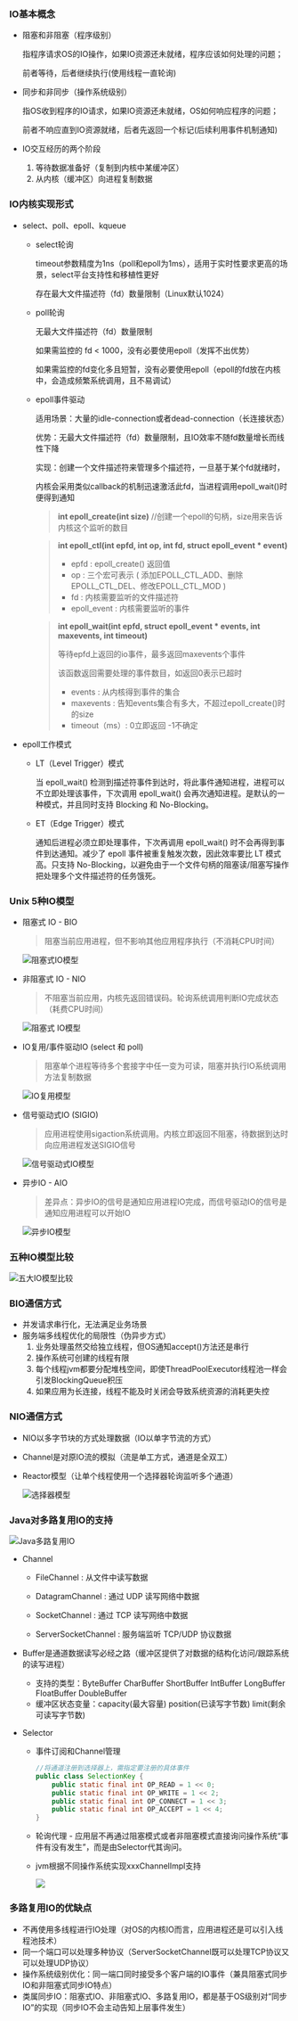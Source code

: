 ### IO基本概念

- 阻塞和非阻塞（程序级别）

  指程序请求OS的IO操作，如果IO资源还未就绪，程序应该如何处理的问题；

  前者等待，后者继续执行(使用线程一直轮询)

- 同步和非同步（操作系统级别）

  指OS收到程序的IO请求，如果IO资源还未就绪，OS如何响应程序的问题；

  前者不响应直到IO资源就绪，后者先返回一个标记(后续利用事件机制通知)

- IO交互经历的两个阶段

  1. 等待数据准备好（复制到内核中某缓冲区）
  2. 从内核（缓冲区）向进程复制数据

### IO内核实现形式

- select、poll、epoll、kqueue

  - select轮询

    timeout参数精度为1ns（poll和epoll为1ms），适用于实时性要求更高的场景，select平台支持性和移植性更好

    存在最大文件描述符（fd）数量限制（Linux默认1024）

  - poll轮询

    无最大文件描述符（fd）数量限制

    如果需监控的 fd < 1000，没有必要使用epoll（发挥不出优势）

    如果需监控的fd变化多且短暂，没有必要使用epoll（epoll的fd放在内核中，会造成频繁系统调用，且不易调试）

  - epoll事件驱动

    适用场景：大量的idle-connection或者dead-connection（长连接状态）

    优势：无最大文件描述符（fd）数量限制，且IO效率不随fd数量增长而线性下降

    实现：创建一个文件描述符来管理多个描述符，一旦基于某个fd就绪时，

    内核会采用类似callback的机制迅速激活此fd，当进程调用epoll_wait()时便得到通知

    > **int epoll_create(int size)**  //创建一个epoll的句柄，size用来告诉内核这个监听的数目

    > **int epoll_ctl(int epfd, int op, int fd, struct epoll_event \* event)**
    >
    > - epfd : epoll_create() 返回值
    > - op : 三个宏可表示 ( 添加EPOLL_CTL_ADD、删除EPOLL_CTL_DEL、修改EPOLL_CTL_MOD )
    > - fd : 内核需要监听的文件描述符
    > - epoll_event : 内核需要监听的事件

    > **int epoll_wait(int epfd, struct epoll_event \* events, int maxevents, int timeout)**
    >
    > 等待epfd上返回的io事件，最多返回maxevents个事件
    >
    > 该函数返回需要处理的事件数目，如返回0表示已超时
    >
    > - events : 从内核得到事件的集合
    > - maxevents : 告知events集合有多大，不超过epoll_create()时的size
    > - timeout（ms）: 0立即返回    -1不确定

- epoll工作模式

  - LT（Level Trigger）模式

    当 epoll_wait() 检测到描述符事件到达时，将此事件通知进程，进程可以不立即处理该事件，下次调用 epoll_wait() 会再次通知进程。是默认的一种模式，并且同时支持 Blocking 和 No-Blocking。

  - ET（Edge Trigger）模式

    通知后进程必须立即处理事件，下次再调用 epoll_wait() 时不会再得到事件到达通知。减少了 epoll 事件被重复触发次数，因此效率要比 LT 模式高。只支持 No-Blocking，以避免由于一个文件句柄的阻塞读/阻塞写操作把处理多个文件描述符的任务饿死。

### Unix 5种IO模型

- 阻塞式 IO - BIO

  > 阻塞当前应用进程，但不影响其他应用程序执行（不消耗CPU时间）

  ![阻塞式IO模型](https://pdai-1257820000.cos.ap-beijing.myqcloud.com/pdai.tech/public/_images/io/java-io-model-0.png)

- 非阻塞式 IO - NIO

  > 不阻塞当前应用，内核先返回错误码。轮询系统调用判断IO完成状态（耗费CPU时间）

  ![阻塞式 IO模型](https://pdai-1257820000.cos.ap-beijing.myqcloud.com/pdai.tech/public/_images/io/java-io-model-1.png)

- IO复用/事件驱动IO (select 和 poll)

  > 阻塞单个进程等待多个套接字中任一变为可读，阻塞并执行IO系统调用方法复制数据

  ![IO复用模型](https://pdai-1257820000.cos.ap-beijing.myqcloud.com/pdai.tech/public/_images/io/java-io-model-2.png)

- 信号驱动式IO (SIGIO)

  > 应用进程使用sigaction系统调用。内核立即返回不阻塞，待数据到达时向应用进程发送SIGIO信号

  ![信号驱动式IO模型](https://pdai-1257820000.cos.ap-beijing.myqcloud.com/pdai.tech/public/_images/io/java-io-model-3.png)

- 异步IO - AIO

  > 差异点：异步IO的信号是通知应用进程IO完成，而信号驱动IO的信号是通知应用进程可以开始IO

  ![异步IO模型](https://pdai-1257820000.cos.ap-beijing.myqcloud.com/pdai.tech/public/_images/io/java-io-model-4.png)

### 五种IO模型比较

![五大IO模型比较](https://pdai-1257820000.cos.ap-beijing.myqcloud.com/pdai.tech/public/_images/pics/1492928105791_3.png)

### BIO通信方式

- 并发请求串行化，无法满足业务场景
- 服务端多线程优化的局限性（伪异步方式）
  1. 业务处理虽然交给独立线程，但OS通知accept()方法还是串行
  2. 操作系统可创建的线程有限
  3. 每个线程jvm都要分配堆栈空间，即使ThreadPoolExecutor线程池一样会引发BlockingQueue积压
  4. 如果应用为长连接，线程不能及时关闭会导致系统资源的消耗更失控

### NIO通信方式

- NIO以多字节块的方式处理数据（IO以单字节流的方式）

- Channel是对原IO流的模拟（流是单工方式，通道是全双工）

- Reactor模型（让单个线程使用一个选择器轮询监听多个通道）

  <!--需配置监听的通道 Channel 为非阻塞-->

  ![选择器模型](https://pdai.tech/_images/pics/4d930e22-f493-49ae-8dff-ea21cd6895dc.png)

### Java对多路复用IO的支持

![Java多路复用IO](https://pdai-1257820000.cos.ap-beijing.myqcloud.com/pdai.tech/public/_images/io/java-io-nio-1.png)

- Channel

  - FileChannel : 从文件中读写数据

  - DatagramChannel : 通过 UDP 读写网络中数据

  - SocketChannel : 通过 TCP 读写网络中数据

  - ServerSocketChannel : 服务端监听 TCP/UDP 协议数据

- Buffer是通道数据读写必经之路（缓冲区提供了对数据的结构化访问/跟踪系统的读写进程）

  - 支持的类型：ByteBuffer CharBuffer ShortBuffer IntBuffer LongBuffer FloatBuffer DoubleBuffer
  - 缓冲区状态变量：capacity(最大容量)  position(已读写字节数)  limit(剩余可读写字节数)

- Selector

  - 事件订阅和Channel管理

    ```java
    //将通道注册到选择器上，需指定要注册的具体事件
    public class SelectionKey {
        public static final int OP_READ = 1 << 0;
        public static final int OP_WRITE = 1 << 2;
        public static final int OP_CONNECT = 1 << 3;
        public static final int OP_ACCEPT = 1 << 4;
    }
    ```

  - 轮询代理 - 应用层不再通过阻塞模式或者非阻塞模式直接询问操作系统“事件有没有发生”，而是由Selector代其询问。

  - jvm根据不同操作系统实现xxxChannelImpl支持

    ![](https://pdai-1257820000.cos.ap-beijing.myqcloud.com/pdai.tech/public/_images/io/java-io-nio-5.png)

### 多路复用IO的优缺点

- 不再使用多线程进行IO处理（对OS的内核IO而言，应用进程还是可以引入线程池技术）
- 同一个端口可以处理多种协议（ServerSocketChannel既可以处理TCP协议又可以处理UDP协议）
- 操作系统级别优化：同一端口同时接受多个客户端的IO事件（兼具阻塞式同步IO和非阻塞式同步IO特点）
- 类属同步IO：阻塞式IO、非阻塞式IO、多路复用IO，都是基于OS级别对“同步IO”的实现（同步IO不会主动告知上层事件发生）

